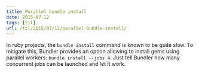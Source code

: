 ```yaml
---
title: Parallel bundle install
date: 2015-07-12
tags: [til]
url: /til/2015/07/12/parallel-bundle-install/
---
```


In ruby projects, the `bundle install` command is known to be quite slow. To
mitigate this, Bundler provides an option allowing to install gems using
parallel workers: `bundle install --jobs 4`. Just tell Bundler how many
concurrent jobs can be launched and let it work.
